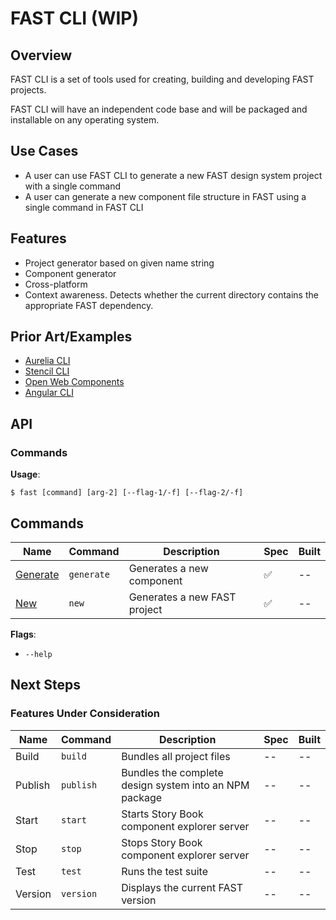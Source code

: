 # FAST CLI (WIP)

## Overview
FAST CLI is a set of tools used for creating, building and developing FAST projects.

FAST CLI will have an independent code base and will be packaged and installable on any operating system.

## Use Cases
- A user can use FAST CLI to generate a new FAST design system project with a single command
- A user can generate a new component file structure in FAST using a single command in FAST CLI

## Features
- Project generator based on given name string
- Component generator
- Cross-platform
- Context awareness. Detects whether the current directory contains the appropriate FAST dependency.

## Prior Art/Examples
- [Aurelia CLI](https://aurelia.io/docs/cli/basics/)
- [Stencil CLI](https://stenciljs.com/docs/cli)
- [Open Web Components](https://open-wc.org/docs/development/generator/)
- [Angular CLI](https://cli.angular.io/)

## API

### Commands

**Usage**:
```
$ fast [command] [arg-2] [--flag-1/-f] [--flag-2/-f]
 ```
## Commands

| Name                             | Command    | Description                                                  | Spec                 | Built   |
|----------------------------------|------------|--------------------------------------------------------------|----------------------|---------|
|[Generate](./commands/generate.md)| `generate` | Generates a new component                                    | :white_check_mark:   | --      |
|[New](./commands/new.md)          | `new`      | Generates a new FAST project                                 | :white_check_mark:   | --      |

**Flags**:
- `--help`


## Next Steps

### Features Under Consideration

| Name             | Command    | Description                                                  | Spec                 | Built   |
|------------------|------------|--------------------------------------------------------------|----------------------|---------|
|Build             | `build`    | Bundles all project files                                    | --                   | --      |
|Publish           | `publish`  | Bundles the complete design system into an NPM package       | --                   | --      |
|Start             | `start`    | Starts Story Book component explorer server                  | --                   | --      |
|Stop              | `stop`     | Stops Story Book component explorer server                   | --                   | --      |
|Test              | `test`     | Runs the test suite                                          | --                   | --      |
|Version           | `version`  | Displays the current FAST version                            | --                   | --      |

